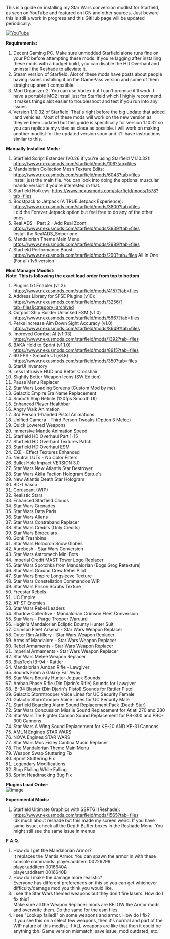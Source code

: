 This is a guide on installing my Star Wars conversion modlist for Starfield, as seen on YouTube and featured on IGN and other sources. Just beware this is still a work in progress and this GitHub page will be updated periodically. 

[![YouTube](http://i.ytimg.com/vi/nydaWXoidoo/hqdefault.jpg)](https://www.youtube.com/watch?v=nydaWXoidoo)

**Requirements:**
1. Decent Gaming PC. Make sure unmodded Starfield alone runs fine on your PC before attempting these mods. If you're lagging after installing these mods with a budget build, you can disable the HD Overhaul and uninstall the Reshade to alleviate it.
2. Steam version of Starfield. Alot of these mods have posts about people having issues installing it on the GamePass version and some of them straight up aren't compatible.
3. Mod Organizer 2. You can use Vortex but I can't promise it'll work. I have a portable MO2 install just for Starfield which I highly recommend. It makes things alot easier to troubleshoot and test if you run into any issues
4. Version 1.10.32 of Starfield. That's right before the big update that added land vehicles. Most of these mods will work on the new version as they've been updated but this guide is specifically for version 1.10.32 so you can replicate my video as close as possible. I will work on making another modlist for the updated version soon and it'll have instructions similar to this.


**Manually Installed Mods:**<br />
1. Starfield Script Extender (V0.26 if you're using Starfield V1.10.32): https://www.nexusmods.com/starfield/mods/106?tab=files
2. Mandalorian Collection Mesh Texture Edits: https://www.nexusmods.com/starfield/mods/6043?tab=files<br />
   Install just the main file. You can look into doing the optional muscular mando version if you're interested in that.
3. Starfield Hotkeys: https://www.nexusmods.com/starfield/mods/1578?tab=files
4. Boostpack to Jetpack (A TRUE Jetpack Experience): https://www.nexusmods.com/starfield/mods/3800?tab=files<br />
   I did the Forever Jetpack option but feel free to do any of the other ones.
5. Real ADS - Part 2 - Add Real Zoom: https://www.nexusmods.com/starfield/mods/3939?tab=files<br />
   Install the RealADS_Sniper one
6. Mandalorian Theme Main Menu: https://www.nexusmods.com/starfield/mods/2989?tab=files
7. Starfield Performance Boost: https://www.nexusmods.com/starfield/mods/290?tab=files
   All In One (For all) 1v5 version

**Mod Manager Modlist:**<br />
**Note: This is following the exact load order from top to bottom**
1. Plugins.txt Enabler (v1.2): https://www.nexusmods.com/starfield/mods/4157?tab=files
2. Address Library for SFSE Plugins (v10): https://www.nexusmods.com/starfield/mods/3256/?tab=files&category=archived
3. Outpost Ship Builder Unlocked ESM (v1.0) https://www.nexusmods.com/starfield/mods/5667?tab=files
4. Perks Increase Aim Down Sight Accuracy (v1.0) https://www.nexusmods.com/starfield/mods/8649?tab=files
5. Improved Combat AI (v1.03) https://www.nexusmods.com/starfield/mods/1392?tab=files
6. BAKA Hold to Sprint (v1.1.0) https://www.nexusmods.com/starfield/mods/8915?tab=files
7. 60 FPS - Smooth UI (v3.8) https://www.nexusmods.com/starfield/mods/350?tab=files
8. StarUI Inventory
9. Less Intrusive HUD and Better Crosshair
10. Slightly Better Weapon Icons (SW Edition)
11. Pause Menu Replacer
12. Star Wars Loading Screens (Custom Mod by me)
13. Galactic Empire Era Name Replacement
14. Smooth Ship Reticle (120fps Smooth UI)
15. Enhanced Player Healthbar
16. Angry Walk Animation
17. 3rd Person 1-handed Pistol Animations
18. Unified Camera - Third Person Tweaks (Option 3 Melee)
19. Quick Lowered Weapons
20. Immersive Mantle Animation Speed
21. Starfield HD Overhaul Part 1-15
22. Starfield HD Overhaul Textures Patch
23. Starfield HD Overhaul ESM
24. EXE - Effect Textures Enhanced
25. Neutral LUTs - No Color Filters
26. Bullet Hole Impact VERSION 3.0
27. Star Wars New Atlantis Star Destroyer
28. Star Wars Akila Faction Hologram Statue's
29. New Atlantis Death Star Hologram
30. BD-1 Vasco
31. Coruscant (WIP)
32. Realistic Stars
33. Enhanced Starfield Clouds
34. Star Wars Grenades
35. Star Wars Data Pads
36. Star Wars Aliens
37. Star Wars Contraband Replacer
38. Star Wars Credits (Only Credits)
39. Star Wars Binoculars
40. Gonk Trashbins
41. Star Wars Holocron Snow Globes
42. Aurebesh - Star Wars Conversion
43. Star Wars Astromech Mini Bots
44. Imperial Credit MAST Tower Logo Replacer
45. Star Wars Spotchka from Mandalorian (Bogs Grog Retexture)
46. Star Wars Ground Crew Rebel Pilot
47. Star Wars Empire Longsleeve Texture
48. Star Wars Constellation Commandos WIP
49. Star Wars Prison Scrubs Texture
50. Freestar Rebels
51. UC Empire
52. AT-ST Enemies
53. Star Wars Rebel Leaders
54. Shadow Collective - Mandalorian Crimson Fleet Conversion
55. Star Wars - Purge Trooper (Varuun)
56. Hugin's Mandalorian Ecliptic Bounty Hunter Suit
57. Crimson Fleet Arsenal - Star Wars Weapon Replacer
58. Outer Rim Artillery - Star Wars Weapon Replacer
59. Arms of Mandalore - Star Wars Weapon Replacer
60. Rebel Armaments - Star Wars Weapon Replacer
61. Imperial Armaments -  Star Wars Weapon Replacer
62. Star Wars Melee Weapon Replacer
63. BlasTech IB-94 - Rattler
64. Mandalorian Amban Rifle - Lawgiver
65. Sounds From a Galaxy Far Away
66. Star Wars Bounty Hunter Jetpack Sounds
67. Amban Phase Rifle (Din Djarin's Rifle) Sounds for Lawgiver
68. IB-94 Blaster (Din Djarin's Pistol) Sounds for Rattler Pistol
69. Galactic Stormtrooper Voice Lines for UC Security Female
70. Galactic Stormtrooper Voice Lines for UC Security Male
71. Starfield Boarding Alarm Sound Replacement Pack (Death Star)
72. Star Wars Concussion Missile Sound Replacement for Atlatl 270 and 280
73. Star Wars Tie Fighter Cannon Sound Replacement for PB-300 and PBO-300 Cannons
74. Star Wars A Wing Sound Replacement for KE-20 AND KE-31 Cannons
75. AMUN Engines STAR WARS
76. NOVA Engines STAR WARS
77. Star Wars Mos Eisley Cantina Music Replacer
78. The Mandalorian Theme Main Menu
79. Weapon Swap Stuttering Fix
80. Sprint Stuttering Fix
81. Legendary Modifications
82. Stop Flailing While Falling
83. Sprint Headtracking Bug Fix

**Plugins Load Order:**<br />
![image](https://github.com/DeityVengy/Ultimate-Star-Wars-Conversion-Modlist-for-Starfield/assets/170469610/ff70ea3c-804a-4953-85de-06073d97df00)

**Experimental Mods:**<br />
1. Starfield Ultimate Graphics with SSRTGI (Reshade): https://www.nexusmods.com/starfield/mods/1565?tab=files<br />
   Idk much about reshade but this made my screen weird. If you have same issue, check all the Depth Buffer boxes in the Reshade Menu. You might still see the same issue in menus
   
**F.A.Q.**
1. How do I get the Mandalorian Armor?<br />
   It replaces the Mantis Armor. You can spawn the armor in with these console commands:
   player.additem 00226299<br />
   player.additem 0016640A<br />
   player.additem 0016640B<br />
2. How do I make the damage more realistic?<br />
   Everyone has different preferences on this so you can get whichever difficulty/damage mod you think you would like.
3. I see the Star Wars themed weapons but they don't fire lasers. How do I fix this?<br />
   Make sure all the Weapon Replacer mods are BELOW the Armor mods and overwrite them. Do the same for the esm files.
4. I see "Lookup failed!" on some weapons and armor. How do I fix?<br />
   If you see this on a select few weapons, then it's normal and part of the WIP nature of this modlist. If ALL weapons are like that then it could be anything tbh. Game version mismatch, save issue, mod outdated, etc.
